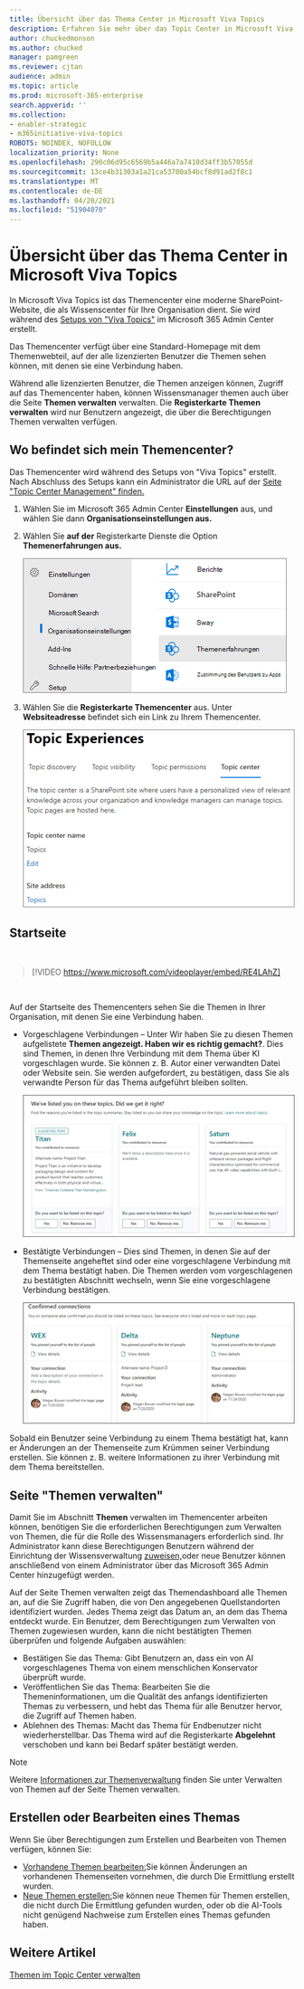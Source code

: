 ```yaml
---
title: Übersicht über das Thema Center in Microsoft Viva Topics
description: Erfahren Sie mehr über das Topic Center in Microsoft Viva Topics.
author: chuckedmonson
ms.author: chucked
manager: pamgreen
ms.reviewer: cjtan
audience: admin
ms.topic: article
ms.prod: microsoft-365-enterprise
search.appverid: ''
ms.collection:
- enabler-strategic
- m365initiative-viva-topics
ROBOTS: NOINDEX, NOFOLLOW
localization_priority: None
ms.openlocfilehash: 290c06d95c6569b5a446a7a7410d34ff3b57055d
ms.sourcegitcommit: 13ce4b31303a1a21ca53700a54bcf8d91ad2f8c1
ms.translationtype: MT
ms.contentlocale: de-DE
ms.lasthandoff: 04/20/2021
ms.locfileid: "51904070"
---
```

# <a name="topic-center-overview-in-microsoft-viva-topics"></a>Übersicht über das Thema Center in Microsoft Viva Topics


In Microsoft Viva Topics ist das Themencenter eine moderne SharePoint-Website, die als Wissenscenter für Ihre Organisation dient. Sie wird während des [Setups von "Viva Topics"](set-up-topic-experiences.md) im Microsoft 365 Admin Center erstellt.

Das Themencenter verfügt über eine  Standard-Homepage mit dem Themenwebteil, auf der alle lizenzierten Benutzer die Themen sehen können, mit denen sie eine Verbindung haben. 

Während alle lizenzierten Benutzer, die Themen anzeigen können, Zugriff auf das Themencenter haben, können Wissensmanager themen auch über die Seite **Themen verwalten** verwalten. Die **Registerkarte Themen verwalten** wird nur Benutzern angezeigt, die über die Berechtigungen Themen verwalten verfügen. 

## <a name="where-is-my-topic-center"></a>Wo befindet sich mein Themencenter?

Das Themencenter wird während des Setups von "Viva Topics" erstellt. Nach Abschluss des Setups kann ein Administrator die URL auf der [Seite "Topic Center Management" finden.](./topic-experiences-administration.md#to-access-topics-management-settings)


1. Wählen Sie im Microsoft 365 Admin Center **Einstellungen** aus, und wählen Sie dann **Organisationseinstellungen aus.**
2. Wählen Sie **auf der** Registerkarte Dienste die Option **Themenerfahrungen aus.**

    ![Verbinden von Personen mit Wissen](../media/admin-org-knowledge-options-completed.png) </br>

3. Wählen Sie die **Registerkarte Themencenter** aus. Unter **Websiteadresse** befindet sich ein Link zu Ihrem Themencenter.

    ![knowledge-network-settings](../media/knowledge-network-settings-topic-center.png) </br>



## <a name="home-page"></a>Startseite

</br>

> [!VIDEO https://www.microsoft.com/videoplayer/embed/RE4LAhZ]  

</br>


Auf der Startseite des Themencenters sehen Sie die Themen in Ihrer Organisation, mit denen Sie eine Verbindung haben.

- Vorgeschlagene Verbindungen – Unter Wir haben Sie zu diesen Themen aufgelistete **Themen angezeigt. Haben wir es richtig gemacht?**. Dies sind Themen, in denen Ihre Verbindung mit dem Thema über KI vorgeschlagen wurde. Sie können z. B. Autor einer verwandten Datei oder Website sein. Sie werden aufgefordert, zu bestätigen, dass Sie als verwandte Person für das Thema aufgeführt bleiben sollten.

   ![Vorgeschlagene Verbindungen](../media/knowledge-management/my-topics.png) </br>
 
- Bestätigte Verbindungen – Dies sind Themen, in denen Sie auf der Themenseite angeheftet sind oder eine vorgeschlagene Verbindung mit dem Thema bestätigt haben. Die Themen werden vom vorgeschlagenen zu bestätigten Abschnitt wechseln, wenn Sie eine vorgeschlagene Verbindung bestätigen.
 
   ![Bestätigte Themen](../media/knowledge-management/my-topics-confirmed.png) </br>

Sobald ein Benutzer seine Verbindung zu einem Thema bestätigt hat, kann er Änderungen an der Themenseite zum Krümmen seiner Verbindung erstellen. Sie können z. B. weitere Informationen zu ihrer Verbindung mit dem Thema bereitstellen.


## <a name="manage-topics-page"></a>Seite "Themen verwalten"

Damit Sie im Abschnitt **Themen** verwalten im Themencenter arbeiten können, benötigen Sie die erforderlichen Berechtigungen zum Verwalten von Themen, die für die Rolle des Wissensmanagers erforderlich sind. Ihr Administrator kann diese Berechtigungen Benutzern während der Einrichtung [](topic-experiences-knowledge-rules.md) der Wissensverwaltung [zuweisen,](set-up-topic-experiences.md)oder neue Benutzer können anschließend von einem Administrator über das Microsoft 365 Admin Center hinzugefügt werden.

Auf der Seite Themen verwalten zeigt das Themendashboard alle Themen an, auf die Sie Zugriff haben, die von Den angegebenen Quellstandorten identifiziert wurden. Jedes Thema zeigt das Datum an, an dem das Thema entdeckt wurde. Ein Benutzer, dem Berechtigungen zum Verwalten von Themen zugewiesen wurden, kann die nicht bestätigten Themen überprüfen und folgende Aufgaben auswählen:
- Bestätigen Sie das Thema: Gibt Benutzern an, dass ein von AI vorgeschlagenes Thema von einem menschlichen Konservator überprüft wurde. 
- Veröffentlichen Sie das Thema: Bearbeiten Sie die Themeninformationen, um die Qualität des anfangs identifizierten Themas zu verbessern, und hebt das Thema für alle Benutzer hervor, die Zugriff auf Themen haben. 
- Ablehnen des Themas: Macht das Thema für Endbenutzer nicht wiederherstellbar. Das Thema wird auf die Registerkarte **Abgelehnt** verschoben und kann bei Bedarf später bestätigt werden. 

> [!Note] 
> Weitere [Informationen zur Themenverwaltung](manage-topics.md) finden Sie unter Verwalten von Themen auf der Seite Themen verwalten.

## <a name="create-or-edit-a-topic"></a>Erstellen oder Bearbeiten eines Themas

Wenn Sie über Berechtigungen zum Erstellen und Bearbeiten von Themen verfügen, können Sie:

- [Vorhandene Themen bearbeiten:](edit-a-topic.md)Sie können Änderungen an vorhandenen Themenseiten vornehmen, die durch Die Ermittlung erstellt wurden.
- [Neue Themen erstellen:](create-a-topic.md)Sie können neue Themen für Themen erstellen, die nicht durch Die Ermittlung gefunden wurden, oder ob die AI-Tools nicht genügend Nachweise zum Erstellen eines Themas gefunden haben.


## <a name="see-also"></a>Weitere Artikel

[Themen im Topic Center verwalten](manage-topics.md)

